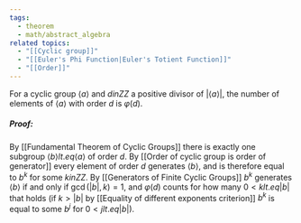 ```yaml
---
tags:
  - theorem
  - math/abstract_algebra
related topics:
  - "[[Cyclic group]]"
  - "[[Euler's Phi Function|Euler's Totient Function]]"
  - "[[Order]]"
---
```

For a cyclic group $\langle a \rangle$ and $d in ZZ$ a positive divisor of $|\langle a \rangle|$, the number of elements of $\langle a \rangle$ with order $d$ is $\varphi(d)$.
##### Proof:
By [[Fundamental Theorem of Cyclic Groups]] there is exactly one subgroup $\langle b\rangle lt.eq \langle a \rangle$ of order $d$. By [[Order of cyclic group is order of generator]] every element of order $d$ generates $\langle b \rangle$, and is therefore equal to $b^k$ for some $k in ZZ$. By [[Generators of Finite Cyclic Groups]] $b^k$ generates $\langle b \rangle$ if and only if $\gcd(|b|,k) = 1$, and $\varphi(d)$ counts for how many $0<k lt.eq |b|$ that holds (if $k>|b|$ by [[Equality of different exponents criterion]] $b^k$ is equal to some $b^j$ for $0<j lt.eq |b|$).